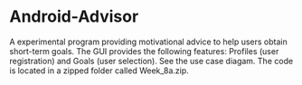 # Android-Advisor
A experimental program providing motivational advice to help users obtain short-term goals. The GUI provides the following features: Profiles (user registration) and Goals (user selection). See the use case diagam. The code is located in a zipped folder called Week_8a.zip. 

